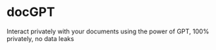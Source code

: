 # docGPT
Interact privately with your documents using the power of GPT, 100% privately, no data leaks

